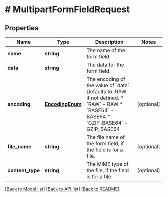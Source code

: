 # # MultipartFormFieldRequest

## Properties

Name | Type | Description | Notes
------------ | ------------- | ------------- | -------------
**name** | **string** | The name of the form field |
**data** | **string** | The data for the form field. |
**encoding** | [**EncodingEnum**](EncodingEnum.md) | The encoding of the value of &#x60;data&#x60;. Defaults to &#x60;RAW&#x60; if not defined.  * &#x60;RAW&#x60; - RAW * &#x60;BASE64&#x60; - BASE64 * &#x60;GZIP_BASE64&#x60; - GZIP_BASE64 | [optional]
**file_name** | **string** | The file name of the form field, if the field is for a file. | [optional]
**content_type** | **string** | The MIME type of the file, if the field is for a file. | [optional]

[[Back to Model list]](../../README.md#models) [[Back to API list]](../../README.md#endpoints) [[Back to README]](../../README.md)
